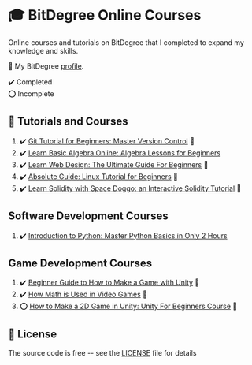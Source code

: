 # :mortar_board: BitDegree Online Courses

Online courses and tutorials on BitDegree that I completed to expand my knowledge and skills.

:link: My BitDegree [profile][profile].

:heavy_check_mark: Completed  
:o: Incomplete

## :beginner: Tutorials and Courses

1. :heavy_check_mark: [Git Tutorial for Beginners: Master Version Control](https://www.bitdegree.org/course/git-tutorial-for-beginners) :link:
2. :heavy_check_mark: [Learn Basic Algebra Online: Algebra Lessons for Beginners](algebra-lessons-for-beginners/)
3. :heavy_check_mark: [Learn Web Design: The Ultimate Guide For Beginners](https://www.bitdegree.org/course/learn-web-design) :link:
4. :heavy_check_mark: [Absolute Guide: Linux Tutorial for Beginners](https://www.bitdegree.org/course/linux-tutorial) :link:
5. :heavy_check_mark: [Learn Solidity with Space Doggo: an Interactive Solidity Tutorial](https://www.bitdegree.org/course/learn-solidity-space-doggos) :link:

## Software Development Courses

1. :heavy_check_mark: [Introduction to Python: Master Python Basics in Only 2 Hours](introduction-to-python/)

## Game Development Courses

1. :heavy_check_mark: [Beginner Guide to How to Make a Game with Unity](https://github.com/learning-game-development/learning-unity-game-development/tree/master/Beginner-Guide-to-How-to-Make-a-Game-with-Unity) :rocket:
2. :heavy_check_mark: [How Math is Used in Video Games](https://github.com/learning-game-development/learning-unity-game-development/tree/master/How-Math-is-Used-in-Video-Games/) :rocket:
3. :o: [How to Make a 2D Game in Unity: Unity For Beginners Course](https://github.com/learning-game-development/learning-unity-game-development/tree/master/How-to-Make-a-2D-Game-in-Unity) :rocket:

## :page_with_curl: License

The source code is free -- see the [LICENSE](LICENSE) file for details

[profile]: www.bitdegree.org/user/quintin-henn/profile
